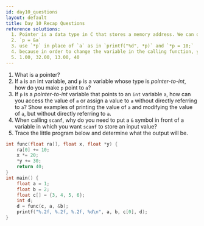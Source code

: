 ```yaml
---
id: day10_questions
layout: default
title: Day 10 Recap Questions
reference solutions:
  1. Pointer is a data type in C that stores a memory address. We can dereference it to retrieve the value in the memory.
  2. `p = &a`
  3. use `*p` in place of `a` as in `printf("%d", *p)` and `*p = 10;`
  4. because in order to change the variable in the calling function, you need to pass the address of the variable
  5. 1.00, 32.00, 13.00, 40
---
```


1. What is a pointer?
2. If `a` is an int variable, and `p` is a variable whose type is *pointer-to-int*, how do you make `p` point to `a`?
3. If `p` is a *pointer-to-int* variable that points to an `int` variable `a`, how can you access the value of `a` or assign a value to `a` without directly referring to `a`?  Show examples of printing the value of `a` and modifying the value of `a`, but without directly referring to `a`.
4. When calling `scanf`, why do you need to put a `&` symbol in front of a variable in which you want `scanf` to store an input value?
5. Trace the little program below and determine what the output will be.

```c
int func(float ra[], float x, float *y) {
    ra[0] += 10;
    x *= 20;
    *y += 30;
    return 40;
}
int main() {
    float a = 1;
    float b = 2;
    float c[] = {3, 4, 5, 6};
    int d;
    d = func(c, a, &b);
    printf("%.2f, %.2f, %.2f, %d\n", a, b, c[0], d);
}
```

